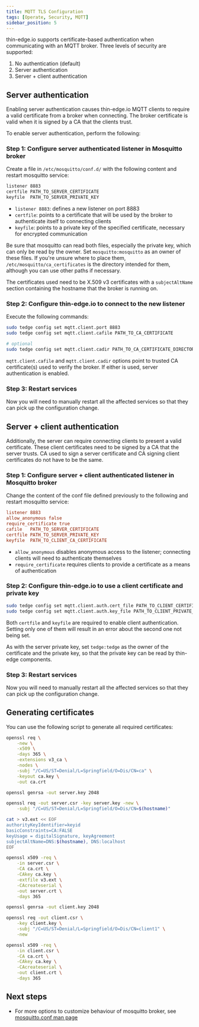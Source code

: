 ```yaml
---
title: MQTT TLS Configuration
tags: [Operate, Security, MQTT]
sidebar_position: 5
---
```


thin-edge.io supports certificate-based authentication when communicating with
an MQTT broker. Three levels of security are supported:

1. No authentication (default)
2. Server authentication
3. Server + client authentication

## Server authentication

Enabling server authentication causes thin-edge.io MQTT clients to require a
valid certificate from a broker when connecting. The broker certificate is valid
when it is signed by a CA that the clients trust.

To enable server authentication, perform the following:

### Step 1: Configure server authenticated listener in Mosquitto broker

Create a file in `/etc/mosquitto/conf.d/` with the following content and restart
mosquitto service:

```sh
listener 8883
certfile PATH_TO_SERVER_CERTIFICATE
keyfile  PATH_TO_SERVER_PRIVATE_KEY
```

- `listener 8883`: defines a new listener on port 8883
- `certfile`: points to a certificate that will be used by the broker to
  authenticate itself to connecting clients
- `keyfile`: points to a private key of the specified certificate, necessary for
  encrypted communication

Be sure that mosquitto can read both files, especially the private key, which
can only be read by the owner. Set `mosquitto:mosquitto` as an owner of these
files. If you're unsure where to place them, `/etc/mosquitto/ca_certificates`
is the directory intended for them, although you can use other paths if
necessary.

The certificates used need to be X.509 v3 certificates with a `subjectAltName`
section containing the hostname that the broker is running on.

### Step 2: Configure thin-edge.io to connect to the new listener

Execute the following commands:

```sh
sudo tedge config set mqtt.client.port 8883
sudo tedge config set mqtt.client.cafile PATH_TO_CA_CERTIFICATE

# optional
sudo tedge config set mqtt.client.cadir PATH_TO_CA_CERTIFICATE_DIRECTORY
```

`mqtt.client.cafile` and `mqtt.client.cadir` options point to trusted CA
certificate(s) used to verify the broker. If either is used, server
authentication is enabled.

### Step 3: Restart services

Now you will need to manually restart all the affected services so that they can
pick up the configuration change.

<!-- TODO: Provide example of which services need to be restarted -->

## Server + client authentication

Additionally, the server can require connecting clients to present a valid
certificate. These client certificates need to be signed by a CA that the server
trusts. CA used to sign a server certificate and CA signing client certificates
do not have to be the same.

### Step 1: Configure server + client authenticated listener in Mosquitto broker

Change the content of the conf file defined previously to the following and
restart mosquitto service:

```conf
listener 8883
allow_anonymous false
require_certificate true
cafile   PATH_TO_SERVER_CERTIFICATE
certfile PATH_TO_SERVER_PRIVATE_KEY
keyfile  PATH_TO_CLIENT_CA_CERTIFICATE
```

- `allow_anonymous` disables anonymous access to the listener; connecting
  clients will need to authenticate themselves
- `require_certificate` requires clients to provide a certificate as a means of
  authentication

### Step 2: Configure thin-edge.io to use a client certificate and private key

```sh
sudo tedge config set mqtt.client.auth.cert_file PATH_TO_CLIENT_CERTIFICATE
sudo tedge config set mqtt.client.auth.key_file PATH_TO_CLIENT_PRIVATE_KEY
```

Both `certfile` and `keyfile` are required to enable client authentication.
Setting only one of them will result in an error about the second one not being
set.

As with the server private key, set `tedge:tedge` as the owner of the
certificate and the private key, so that the private key can be read by
thin-edge components.

### Step 3: Restart services

Now you will need to manually restart all the affected services so that they can
pick up the configuration change.

## Generating certificates

You can use the following script to generate all required certificates:

```sh
openssl req \
    -new \
    -x509 \
    -days 365 \
    -extensions v3_ca \
    -nodes \
    -subj "/C=US/ST=Denial/L=Springfield/O=Dis/CN=ca" \
    -keyout ca.key \
    -out ca.crt

openssl genrsa -out server.key 2048

openssl req -out server.csr -key server.key -new \
    -subj "/C=US/ST=Denial/L=Springfield/O=Dis/CN=$(hostname)"

cat > v3.ext << EOF
authorityKeyIdentifier=keyid
basicConstraints=CA:FALSE
keyUsage = digitalSignature, keyAgreement
subjectAltName=DNS:$(hostname), DNS:localhost
EOF

openssl x509 -req \
    -in server.csr \
    -CA ca.crt \
    -CAkey ca.key \
    -extfile v3.ext \
    -CAcreateserial \
    -out server.crt \
    -days 365

openssl genrsa -out client.key 2048

openssl req -out client.csr \
    -key client.key \
    -subj "/C=US/ST=Denial/L=Springfield/O=Dis/CN=client1" \
    -new

openssl x509 -req \
    -in client.csr \
    -CA ca.crt \
    -CAkey ca.key \
    -CAcreateserial \
    -out client.crt \
    -days 365
```

## Next steps

- For more options to customize behaviour of mosquitto broker, see
  [mosquitto.conf man page](https://mosquitto.org/man/mosquitto-conf-5.html)
